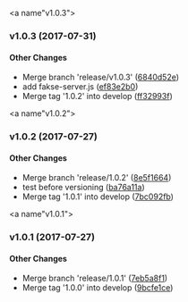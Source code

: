 <a name"v1.0.3"></a>
### v1.0.3 (2017-07-31)


#### Other Changes

* Merge branch 'release/v1.0.3' ([6840d52e](https://github.com/raidenz/faker-factory/commits/master/commit/6840d52e))
* add fakse-server.js ([ef83e2b0](https://github.com/raidenz/faker-factory/commits/master/commit/ef83e2b0))
* Merge tag '1.0.2' into develop ([ff32993f](https://github.com/raidenz/faker-factory/commits/master/commit/ff32993f))

<a name"v1.0.2"></a>
### v1.0.2 (2017-07-27)


#### Other Changes

* Merge branch 'release/1.0.2' ([8e5f1664](https://github.com/raidenz/faker-factory/commits/master/commit/8e5f1664))
* test before versioning ([ba76a11a](https://github.com/raidenz/faker-factory/commits/master/commit/ba76a11a))
* Merge tag '1.0.1' into develop ([7bc092fb](https://github.com/raidenz/faker-factory/commits/master/commit/7bc092fb))

<a name"v1.0.1"></a>
### v1.0.1 (2017-07-27)


#### Other Changes

* Merge branch 'release/1.0.1' ([7eb5a8f1](https://github.com/raidenz/faker-factory/commits/master/commit/7eb5a8f1))
* Merge tag '1.0.0' into develop ([9bcfe1ce](https://github.com/raidenz/faker-factory/commits/master/commit/9bcfe1ce))

